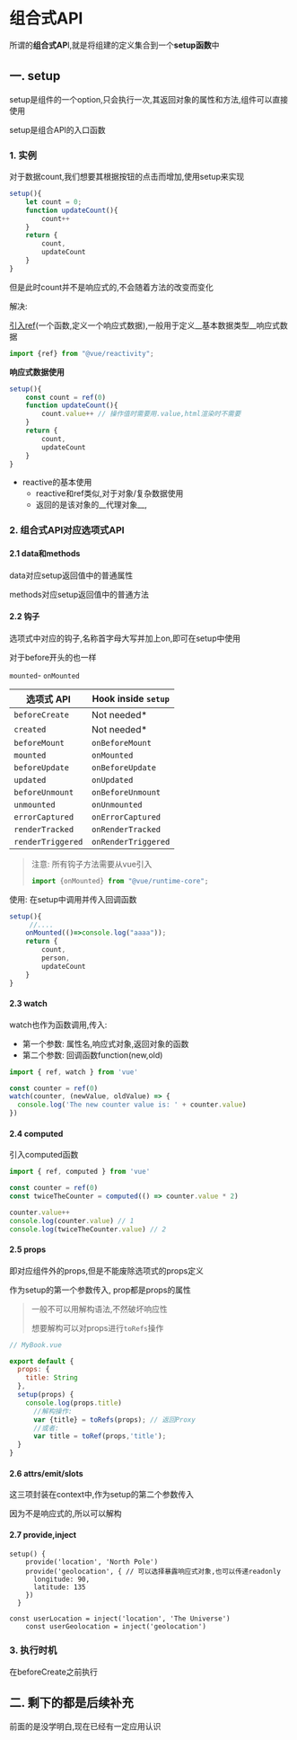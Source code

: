 # 组合式API

所谓的**组合式AP**I,就是将组建的定义集合到一个**setup函数**中

## 一. setup

setup是组件的一个option,只会执行一次,其返回对象的属性和方法,组件可以直接使用

setup是组合API的入口函数

### 1. 实例

对于数据count,我们想要其根据按钮的点击而增加,使用setup来实现

```js
setup(){
    let count = 0;
    function updateCount(){
        count++
    }
    return {
        count,
        updateCount
    }
}
```

但是此时count并不是响应式的,不会随着方法的改变而变化

解决:

<u>引入ref</u>(一个函数,定义一个响应式数据),一般用于定义__基本数据类型__响应式数据

```js
import {ref} from "@vue/reactivity";
```

__响应式数据使用__

```js
setup(){
    const count = ref(0)
    function updateCount(){
        count.value++ // 操作值时需要用.value,html渲染时不需要
    }
    return {
        count,
        updateCount
    }
}
```

* reactive的基本使用
  * reactive和ref类似,对于对象/复杂数据使用
  * 返回的是该对象的__代理对象__,

### 2. 组合式API对应选项式API

#### 2.1 data和methods

data对应setup返回值中的普通属性

methods对应setup返回值中的普通方法

#### 2.2 钩子

选项式中对应的钩子,名称首字母大写并加上on,即可在setup中使用

对于before开头的也一样

`mounted`- `onMounted`

| 选项式 API        | Hook inside `setup` |
| ----------------- | ------------------- |
| `beforeCreate`    | Not needed*         |
| `created`         | Not needed*         |
| `beforeMount`     | `onBeforeMount`     |
| `mounted`         | `onMounted`         |
| `beforeUpdate`    | `onBeforeUpdate`    |
| `updated`         | `onUpdated`         |
| `beforeUnmount`   | `onBeforeUnmount`   |
| `unmounted`       | `onUnmounted`       |
| `errorCaptured`   | `onErrorCaptured`   |
| `renderTracked`   | `onRenderTracked`   |
| `renderTriggered` | `onRenderTriggered` |

> 注意: 所有钩子方法需要从vue引入
>
> ```js
> import {onMounted} from "@vue/runtime-core";
> ```

使用: 在setup中调用并传入回调函数

```js
setup(){
     //....
    onMounted(()=>console.log("aaaa"));
    return {
        count,
        person,
        updateCount
    }
}
```

#### 2.3 watch

watch也作为函数调用,传入:

* 第一个参数: 属性名,响应式对象,返回对象的函数
* 第二个参数: 回调函数function(new,old)

```js
import { ref, watch } from 'vue'

const counter = ref(0)
watch(counter, (newValue, oldValue) => {
  console.log('The new counter value is: ' + counter.value)
})
```

#### 2.4 computed

引入computed函数

```js
import { ref, computed } from 'vue'

const counter = ref(0)
const twiceTheCounter = computed(() => counter.value * 2)

counter.value++
console.log(counter.value) // 1
console.log(twiceTheCounter.value) // 2
```

#### 2.5 props

即对应组件外的props,但是不能废除选项式的props定义 

作为setup的第一个参数传入, prop都是props的属性

>  一般不可以用解构语法,不然破坏响应性
>
> 想要解构可以对props进行`toRefs`操作

```js
// MyBook.vue

export default {
  props: {
    title: String
  },
  setup(props) {
    console.log(props.title)
      //解构操作:
      var {title} = toRefs(props); // 返回Proxy
      //或者:
      var title = toRef(props,'title');
  }
}
```

#### 2.6 attrs/emit/slots

这三项封装在context中,作为setup的第二个参数传入

因为不是响应式的,所以可以解构

#### 2.7 provide,inject

```vue
setup() {
    provide('location', 'North Pole')
    provide('geolocation', { // 可以选择暴露响应式对象,也可以传递readonly
      longitude: 90,
      latitude: 135
    })
  }
```

```vue
const userLocation = inject('location', 'The Universe')
    const userGeolocation = inject('geolocation')
```

### 3. 执行时机

在beforeCreate之前执行

## 二. 剩下的都是后续补充

前面的是没学明白,现在已经有一定应用认识

